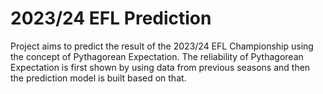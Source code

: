 # 2023/24 EFL Prediction
Project aims to predict the result of the 2023/24 EFL Championship using the concept of Pythagorean Expectation. The reliability of Pythagorean Expectation is first shown by using data from previous seasons and then the prediction model is built based on that.
